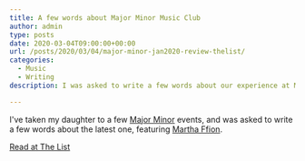 ```yaml
---
title: A few words about Major Minor Music Club
author: admin
type: posts
date: 2020-03-04T09:00:00+00:00
url: /posts/2020/03/04/major-minor-jan2020-review-thelist/
categories:
  - Music
  - Writing
description: I was asked to write a few words about our experience at Major Minor.

---
```

I've taken my daughter to a few [Major Minor](https://www.facebook.com/majorminormusicclub/) events, and was asked to write a few words about the latest one, featuring [Martha Ffion](https://www.facebook.com/marthaffionmckay/).

[Read at The List][1]

 [1]: https://www.list.co.uk/article/114199-martha-ffion-on-major-minor-music-club-a-truly-unique-and-memorable-experience/
